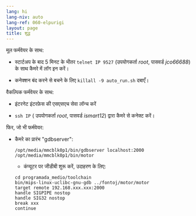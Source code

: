 ```yaml
---
lang: hi
lang-niv: auto
lang-ref: 060-elpurigi
layout: page
title: शुद्ध
---
```


मूल फर्मवेयर के साथ:

* स्टार्टअप के बाद 5 मिनट के भीतर `telnet IP 9527` (उपयोगकर्ता _root_, पासवर्ड _jco66688_) के साथ कैमरे में लॉग इन करें।


* कनेक्शन बंद करने से बचने के लिए `killall -9 auto_run.sh` दबाएँ।



वैकल्पिक फर्मवेयर के साथ:

* इंटरनेट इंटरफ़ेस  की एसएसएच सेवा लॉन्च करें


*  `ssh IP`  ( उपयोगकर्ता  _root_, पासवर्ड  _ismart12_) द्वारा कैमरे से कनेक्ट करें। 



फिर, जो भी फर्मवेयर:

* कैमरे का प्रारंभ "gdbserver":  


     `/opt/media/mmcblk0p1/bin/gdbserver localhost:2000 /opt/media/mmcblk0p1/bin/motor`  
  *   कंप्यूटर पर जीडीबी शुरू करें, उदाहरण के लिए:  

    ```
    cd programada_medio/toolchain
    bin/mips-linux-uclibc-gnu-gdb ../fontoj/motor/motor 
    target remote 192.168.xxx.xxx:2000
    handle SIGPIPE nostop
    handle SIG32 nostop
    break xxx
    continue 
    ```  




